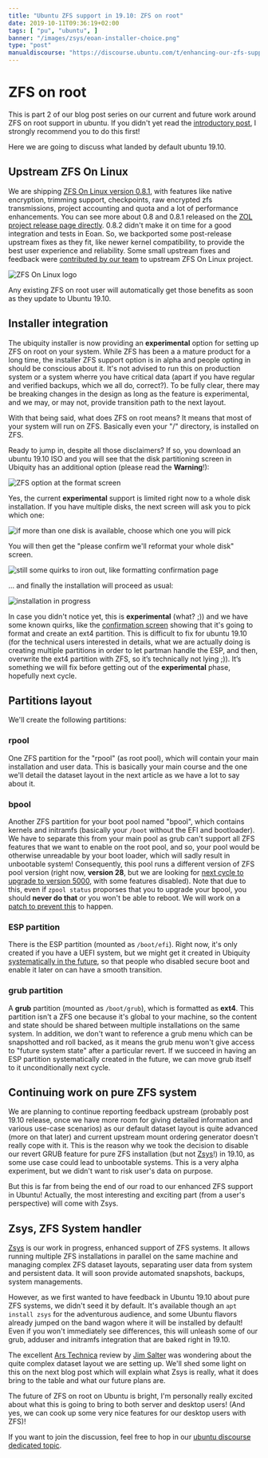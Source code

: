 ```yaml
---
title: "Ubuntu ZFS support in 19.10: ZFS on root"
date: 2019-10-11T09:36:19+02:00
tags: [ "pu", "ubuntu", ]
banner: "/images/zsys/eoan-installer-choice.png"
type: "post"
manualdiscourse: "https://discourse.ubuntu.com/t/enhancing-our-zfs-support-on-ubuntu-19-10-an-introduction/12130"
---
```


# ZFS on root

This is part 2 of our blog post series on our current and future work around ZFS on root support in ubuntu. If you didn't yet read the [introductory post](/2019/08/06/ubuntu-zfs-support-in-19.10-introduction/), I strongly recommend you to do this first!

Here we are going to discuss what landed by default ubuntu 19.10.

## Upstream ZFS On Linux

We are shipping [ZFS On Linux version 0.8.1](https://launchpad.net/ubuntu/eoan/+source/zfs-linux), with features like native encryption, trimming support, checkpoints, raw encrypted zfs transmissions, project accounting and quota and a lot of performance enhancements. You can see more about 0.8 and 0.8.1 released on the [ZOL project release page directly](https://github.com/zfsonlinux/zfs/releases). 0.8.2 didn't make it on time for a good integration and tests in Eoan. So, we backported some post-release upstream fixes as they fit, like newer kernel compatibility, to provide the best user experience and reliability. Some small upstream fixes and feedback were [contributed by our team](https://github.com/zfsonlinux/zfs/commit/8ae8b2a1445bcccee1bb8ee7d4886f30050f6f53) to upstream ZFS On Linux project.

![ZFS On Linux logo](/images/zsys/zol-logo.png)

Any existing ZFS on root user will automatically get those benefits as soon as they update to Ubuntu 19.10.

## Installer integration

The ubiquity installer is now providing an **experimental** option for setting up ZFS on root on your system. While ZFS has been a a mature product for a long time, the installer ZFS support option is in alpha and people opting in should be conscious about it. It's not advised to run this on production system or a system wherre you have critical data (apart if you have regular and verified backups, which we all do, correct?). To be fully clear, there may be breaking changes in the design as long as the feature is experimental, and we may, or may not, provide transition path to the next layout.

With that being said, what does ZFS on root means? It means that most of your system will run on ZFS. Basically even your "/" directory, is installed on ZFS.

Ready to jump in, despite all those disclaimers? If so, you download an ubuntu 19.10 ISO and you will see that the disk partitioning screen in Ubiquity has an additional option (please read the **Warning**!):

![ZFS option at the format screen](/images/zsys/eoan-installer-choice.png)

Yes, the current **experimental** support is limited right now to a whole disk installation. If you have multiple disks, the next screen will ask you to pick which one:

![if more than one disk is available, choose which one you will pick](/images/zsys/eoan-installer-disk-choice.png)


You will then get the "please confirm we'll reformat your whole disk" screen.

![still some quirks to iron out, like formatting confirmation page](/images/zsys/eoan-warning-erase-disk.png)

… and finally the installation will proceed as usual:

![installation in progress](/images/zsys/eoan-installer-installing.png)

In case you didn't notice yet, this is **experimental** (what? ;)) and we have some known quirks, like the [confirmation screen](https://bugs.launchpad.net/ubuntu/+source/ubiquity/+bug/1847719) showing that it's going to format and create an ext4 partition. This is difficult to fix for ubuntu 19.10 (for the technical users interested in details, what we are actually doing is creating multiple partitions in order to let partman handle the ESP, and then, overwrite the ext4 partition with ZFS, so it’s technically not lying ;)). It’s something we will fix before getting out of the **experimental** phase, hopefully next cycle.

## Partitions layout

We'll create the following partitions:

### rpool

One ZFS partition for the "rpool" (as root pool), which will contain your main installation and user data. This is basically your main course and the one we'll detail the dataset layout in the next article as we have a lot to say about it.

### bpool

Another ZFS partition for your boot pool named "bpool", which contains kernels and initramfs (basically your `/boot` without the EFI and bootloader). We have to separate this from your main pool as grub can't support all ZFS features that we want to enable on the root pool, and so, your pool would be otherwise unreadable by your boot loader, which will sadly result in unbootable system! Consequently, this pool runs a different version of ZFS pool version (right now, **version 28**, but we are looking for [next cycle to upgrade to version 5000](https://github.com/orgs/ubuntu/projects/1#card-27647903), with some features disabled). Note that due to this, even if `zpool status` proporses that you to upgrade your bpool, you should **never do that** or you won't be able to reboot. We will work on a [patch to prevent this](https://bugs.launchpad.net/ubuntu/+source/zfs-linux/+bug/1847389) to happen.

### ESP partition

There is the ESP partition (mounted as `/boot/efi`). Right now, it's only created if you have a UEFI system, but we might get it created in Ubiquity [systematically in the future](https://bugs.launchpad.net/ubuntu/+source/ubiquity/+bug/1847721), so that people who disabled secure boot and enable it later on can have a smooth transition.

### grub partition

A **grub** partition (mounted as `/boot/grub`), which is formatted as **ext4**. This partition isn't a ZFS one because it's global to your machine, so the content and state should be shared between multiple installations on the same system. In addition, we don't want to reference a grub menu which can be snapshotted and roll backed, as it means the grub menu won't give access to "future system state" after a particular revert. If we succeed in having an ESP partition systematically created in the future, we can move grub itself to it unconditionally next cycle.

## Continuing work on pure ZFS system

We are planning to continue reporting feedback upstream (probably post 19.10 release, once we have more room for giving detailed information and various use-case scenarios) as our default dataset layout is quite advanced (more on that later) and current upstream mount ordering generator doesn't really cope with it. This is the reason why we took the decision to disable our revert GRUB feature for pure ZFS installation (but not [Zsys](https://github.com/ubuntu/zsys)!) in 19.10, as some use case could lead to unbootable systems. This is a very alpha experiment, but we didn't want to risk user's data on purpose.

But this is far from being the end of our road to our enhanced ZFS support in Ubuntu! Actually, the most interesting and exciting part (from a user's perspective) will come with Zsys.

## Zsys, ZFS System handler

[Zsys](https://github.com/ubuntu/zsys) is our work in progress, enhanced support of ZFS systems. It allows running multiple ZFS installations in parallel on the same machine and managing complex ZFS dataset layouts, separating user data from system and persistent data. It will soon provide automated snapshots, backups, system managements.

However, as we first wanted to have feedback in Ubuntu 19.10 about pure ZFS systems, we didn't seed it by default. It's available though an `apt install zsys` for the adventurous audience, and some Ubuntu flavors already jumped on the band wagon where it will be installed by default! Even if you won't immediately see differences, this will unleash some of our grub, adduser and initramfs integration that are baked right in 19.10.

The excellent [Ars Technica](https://arstechnica.com/information-technology/2019/10/a-detailed-look-at-ubuntus-new-experimental-zfs-installer/) review by [Jim Salter](https://twitter.com/jrssnet) was wondering about the quite complex dataset layout we are setting up. We'll shed some light on this on the next blog post which will explain what Zsys is really, what it does bring to the table and what our future plans are.

The future of ZFS on root on Ubuntu is bright, I'm personally really excited about what this is going to bring to both server and desktop users! (And yes, we can cook up some very nice features for our desktop users with ZFS)!

If you want to join the discussion, feel free to hop in our [ubuntu discourse dedicated topic](https://discourse.ubuntu.com/t/enhancing-our-zfs-support-on-ubuntu-19-10-an-introduction/12130).
